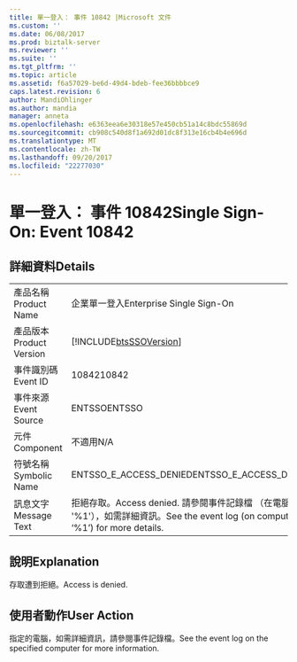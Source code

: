 ```yaml
---
title: 單一登入： 事件 10842 |Microsoft 文件
ms.custom: ''
ms.date: 06/08/2017
ms.prod: biztalk-server
ms.reviewer: ''
ms.suite: ''
ms.tgt_pltfrm: ''
ms.topic: article
ms.assetid: f6a57029-be6d-49d4-bdeb-fee36bbbbce9
caps.latest.revision: 6
author: MandiOhlinger
ms.author: mandia
manager: anneta
ms.openlocfilehash: e6363eea6e30318e57e450cb51a14c8bdc55869d
ms.sourcegitcommit: cb908c540d8f1a692d01dc8f313e16cb4b4e696d
ms.translationtype: MT
ms.contentlocale: zh-TW
ms.lasthandoff: 09/20/2017
ms.locfileid: "22277030"
---
```

# <a name="single-sign-on-event-10842"></a><span data-ttu-id="c3df5-102">單一登入： 事件 10842</span><span class="sxs-lookup"><span data-stu-id="c3df5-102">Single Sign-On: Event 10842</span></span>
## <a name="details"></a><span data-ttu-id="c3df5-103">詳細資料</span><span class="sxs-lookup"><span data-stu-id="c3df5-103">Details</span></span>  
  
|||  
|-|-|  
|<span data-ttu-id="c3df5-104">產品名稱</span><span class="sxs-lookup"><span data-stu-id="c3df5-104">Product Name</span></span>|<span data-ttu-id="c3df5-105">企業單一登入</span><span class="sxs-lookup"><span data-stu-id="c3df5-105">Enterprise Single Sign-On</span></span>|  
|<span data-ttu-id="c3df5-106">產品版本</span><span class="sxs-lookup"><span data-stu-id="c3df5-106">Product Version</span></span>|[!INCLUDE[btsSSOVersion](../includes/btsssoversion-md.md)]|  
|<span data-ttu-id="c3df5-107">事件識別碼</span><span class="sxs-lookup"><span data-stu-id="c3df5-107">Event ID</span></span>|<span data-ttu-id="c3df5-108">10842</span><span class="sxs-lookup"><span data-stu-id="c3df5-108">10842</span></span>|  
|<span data-ttu-id="c3df5-109">事件來源</span><span class="sxs-lookup"><span data-stu-id="c3df5-109">Event Source</span></span>|<span data-ttu-id="c3df5-110">ENTSSO</span><span class="sxs-lookup"><span data-stu-id="c3df5-110">ENTSSO</span></span>|  
|<span data-ttu-id="c3df5-111">元件</span><span class="sxs-lookup"><span data-stu-id="c3df5-111">Component</span></span>|<span data-ttu-id="c3df5-112">不適用</span><span class="sxs-lookup"><span data-stu-id="c3df5-112">N/A</span></span>|  
|<span data-ttu-id="c3df5-113">符號名稱</span><span class="sxs-lookup"><span data-stu-id="c3df5-113">Symbolic Name</span></span>|<span data-ttu-id="c3df5-114">ENTSSO_E_ACCESS_DENIED</span><span class="sxs-lookup"><span data-stu-id="c3df5-114">ENTSSO_E_ACCESS_DENIED</span></span>|  
|<span data-ttu-id="c3df5-115">訊息文字</span><span class="sxs-lookup"><span data-stu-id="c3df5-115">Message Text</span></span>|<span data-ttu-id="c3df5-116">拒絕存取。</span><span class="sxs-lookup"><span data-stu-id="c3df5-116">Access denied.</span></span> <span data-ttu-id="c3df5-117">請參閱事件記錄檔 （在電腦 '%1'），如需詳細資訊。</span><span class="sxs-lookup"><span data-stu-id="c3df5-117">See the event log (on computer ‘%1’) for more details.</span></span>|  
  
## <a name="explanation"></a><span data-ttu-id="c3df5-118">說明</span><span class="sxs-lookup"><span data-stu-id="c3df5-118">Explanation</span></span>  
 <span data-ttu-id="c3df5-119">存取遭到拒絕。</span><span class="sxs-lookup"><span data-stu-id="c3df5-119">Access is denied.</span></span>  
  
## <a name="user-action"></a><span data-ttu-id="c3df5-120">使用者動作</span><span class="sxs-lookup"><span data-stu-id="c3df5-120">User Action</span></span>  
 <span data-ttu-id="c3df5-121">指定的電腦，如需詳細資訊，請參閱事件記錄檔。</span><span class="sxs-lookup"><span data-stu-id="c3df5-121">See the event log on the specified computer for more information.</span></span>